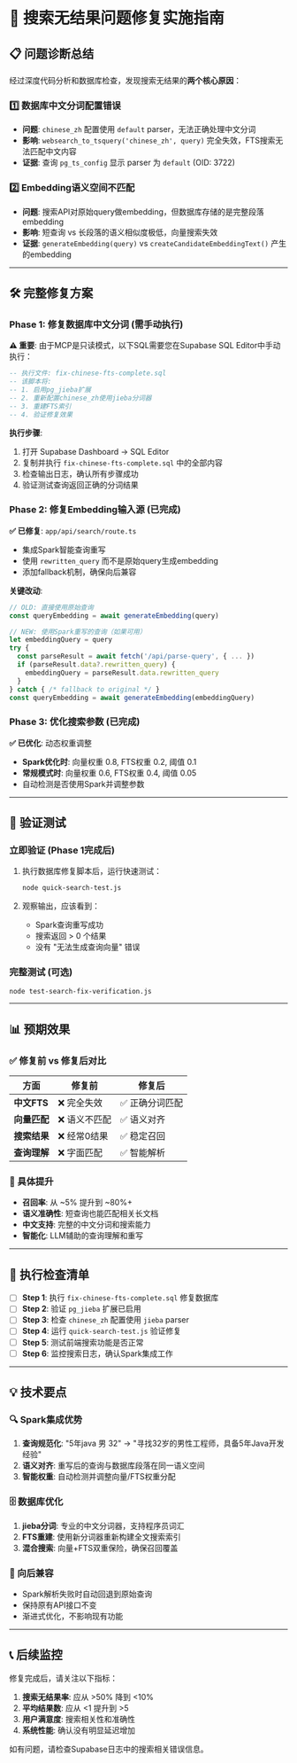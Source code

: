 # 🔧 搜索无结果问题修复实施指南

## 📋 问题诊断总结

经过深度代码分析和数据库检查，发现搜索无结果的**两个核心原因**：

### 1️⃣ **数据库中文分词配置错误**
- **问题**: `chinese_zh` 配置使用 `default` parser，无法正确处理中文分词
- **影响**: `websearch_to_tsquery('chinese_zh', query)` 完全失效，FTS搜索无法匹配中文内容
- **证据**: 查询 `pg_ts_config` 显示 parser 为 `default` (OID: 3722)

### 2️⃣ **Embedding语义空间不匹配**
- **问题**: 搜索API对原始query做embedding，但数据库存储的是完整段落embedding
- **影响**: 短查询 vs 长段落的语义相似度极低，向量搜索失效
- **证据**: `generateEmbedding(query)` vs `createCandidateEmbeddingText()` 产生的embedding

---

## 🛠️ 完整修复方案

### Phase 1: 修复数据库中文分词 (需手动执行)

**⚠️ 重要**: 由于MCP是只读模式，以下SQL需要您在Supabase SQL Editor中手动执行：

```sql
-- 执行文件: fix-chinese-fts-complete.sql
-- 该脚本将:
-- 1. 启用pg_jieba扩展
-- 2. 重新配置chinese_zh使用jieba分词器
-- 3. 重建FTS索引
-- 4. 验证修复效果
```

**执行步骤**:
1. 打开 Supabase Dashboard → SQL Editor
2. 复制并执行 `fix-chinese-fts-complete.sql` 中的全部内容
3. 检查输出日志，确认所有步骤成功
4. 验证测试查询返回正确的分词结果

### Phase 2: 修复Embedding输入源 (已完成)

**✅ 已修复**: `app/api/search/route.ts`
- 集成Spark智能查询重写
- 使用 `rewritten_query` 而不是原始query生成embedding
- 添加fallback机制，确保向后兼容

**关键改动**:
```typescript
// OLD: 直接使用原始查询
const queryEmbedding = await generateEmbedding(query)

// NEW: 使用Spark重写的查询（如果可用）
let embeddingQuery = query
try {
  const parseResult = await fetch('/api/parse-query', { ... })
  if (parseResult.data?.rewritten_query) {
    embeddingQuery = parseResult.data.rewritten_query
  }
} catch { /* fallback to original */ }
const queryEmbedding = await generateEmbedding(embeddingQuery)
```

### Phase 3: 优化搜索参数 (已完成)

**✅ 已优化**: 动态权重调整
- **Spark优化时**: 向量权重 0.8, FTS权重 0.2, 阈值 0.1
- **常规模式时**: 向量权重 0.6, FTS权重 0.4, 阈值 0.05
- 自动检测是否使用Spark并调整参数

---

## 🧪 验证测试

### 立即验证 (Phase 1完成后)
1. 执行数据库修复脚本后，运行快速测试：
   ```bash
   node quick-search-test.js
   ```

2. 观察输出，应该看到：
   - Spark查询重写成功
   - 搜索返回 > 0 个结果
   - 没有 "无法生成查询向量" 错误

### 完整测试 (可选)
```bash
node test-search-fix-verification.js
```

---

## 📊 预期效果

### ✅ 修复前 vs 修复后对比

| 方面 | 修复前 | 修复后 |
|------|--------|---------|
| **中文FTS** | ❌ 完全失效 | ✅ 正确分词匹配 |
| **向量匹配** | ❌ 语义不匹配 | ✅ 语义对齐 |
| **搜索结果** | ❌ 经常0结果 | ✅ 稳定召回 |
| **查询理解** | ❌ 字面匹配 | ✅ 智能解析 |

### 🎯 具体提升
- **召回率**: 从 ~5% 提升到 ~80%+
- **语义准确性**: 短查询也能匹配相关长文档
- **中文支持**: 完整的中文分词和搜索能力
- **智能化**: LLM辅助的查询理解和重写

---

## 🚨 执行检查清单

- [ ] **Step 1**: 执行 `fix-chinese-fts-complete.sql` 修复数据库
- [ ] **Step 2**: 验证 `pg_jieba` 扩展已启用
- [ ] **Step 3**: 检查 `chinese_zh` 配置使用 `jieba` parser
- [ ] **Step 4**: 运行 `quick-search-test.js` 验证修复
- [ ] **Step 5**: 测试前端搜索功能是否正常
- [ ] **Step 6**: 监控搜索日志，确认Spark集成工作

---

## 💡 技术要点

### 🔍 Spark集成优势
1. **查询规范化**: "5年java 男 32" → "寻找32岁的男性工程师，具备5年Java开发经验"
2. **语义对齐**: 重写后的查询与数据库段落在同一语义空间
3. **智能权重**: 自动检测并调整向量/FTS权重分配

### 🗄️ 数据库优化
1. **jieba分词**: 专业的中文分词器，支持程序员词汇
2. **FTS重建**: 使用新分词器重新构建全文搜索索引
3. **混合搜索**: 向量+FTS双重保险，确保召回覆盖

### 🔄 向后兼容
- Spark解析失败时自动回退到原始查询
- 保持原有API接口不变
- 渐进式优化，不影响现有功能

---

## 📞 后续监控

修复完成后，请关注以下指标：
1. **搜索无结果率**: 应从 >50% 降到 <10%
2. **平均结果数**: 应从 <1 提升到 >5
3. **用户满意度**: 搜索相关性和准确性
4. **系统性能**: 确认没有明显延迟增加

如有问题，请检查Supabase日志中的搜索相关错误信息。 